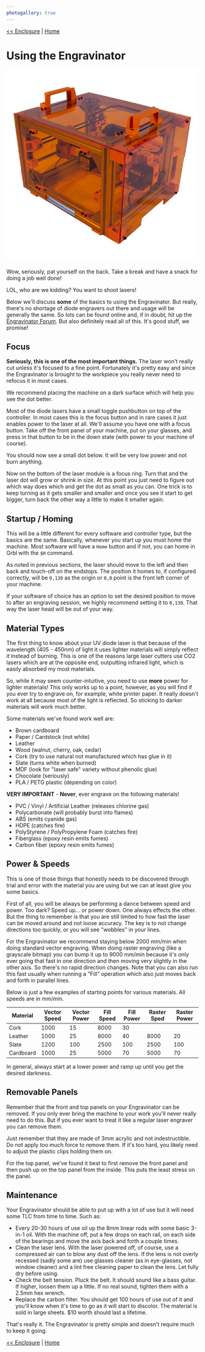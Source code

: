 ```yaml
---
photogallery: true
---
```


[<< Enclosure](08.Enclosure.html) | [Home](/mk1/build/)

# Using the Engravinator

<img src="/mk1/img/build/160_Small.jpg" class="center"/>

Wow, seriously, pat yourself on the back. Take a break and have a snack for doing a job well done!

LOL, who are we kidding? You want to shoot lasers! 

Below we'll discuss **some** of the basics to using the Engravinator. But really, there's no shortage of diode engravers out there and usage will be generally the same. So lots can be found online and, if in doubt, hit up the [Engravinator Forum](https://forum.maniacallabs.com/c/engravinator). But also definitely read all of this. It's good stuff, we promise!


## Focus

**Seriously, this is one of the most important things.** The laser won't really cut unless it's focused to a fine point. Fortunately it's pretty easy and since the Engravinator is brought to the workpiece you really never need to refocus it in most cases.

We recommend placing the machine on a dark surface which will help you see the dot better.

Most of the diode lasers have a small toggle pushbutton on top of the controller. In most cases this is the focus button and in rare cases it just enables power to the laser at all. We'll assume you have one with a focus button. Take off the front panel of your machine, put on your glasses, and press in that button to be in the down state (with power to your machine of course).

You should now see a small dot below. It will be very low power and not burn anything.

Now on the bottom of the laser module is a focus ring. Turn that and the laser dot will grow or shrink in size. At this point you just need to figure out which way does which and get the dot as small as you can. One trick is to keep turning as it gets smaller and smaller and once you see it start to get bigger, turn back the other way a little to make it smaller again.

## Startup / Homing

This will be a little different for every software and controller type, but the basics are the same. Basically, whenever you start up you must home the machine. Most software will have a `Home` button and if not, you can home in Grbl with the `$H` command.

As noted in previous sections, the laser should move to the left and then back and touch-off on the endstops. The position it homes to, if configured correctly, will be `0,130` as the origin or `0,0` point is the front left corner of your machine.

If your software of choice has an option to set the desired position to move to after an engraving session, we highly recommend setting it to `0,130`. That way the laser head will be out of your way.

## Material Types

The first thing to know about your UV diode laser is that because of the wavelength (405 - 450nm) of light it uses lighter materials will simply reflect it instead of burning. This is one of the reasons large laser cutters use CO2 lasers which are at the opposite end, outputting infrared light, which is easily absorbed my most materials.

So, while it may seem counter-intuitive, you need to use **more** power for lighter materials! This only works up to a point, however, as you will find if you ever try to engrave on, for example, white printer paper. It really doesn't work at all because most of the light is reflected. So sticking to darker materials will work much better. 

Some materials we've found work well are:

-   Brown cardboard
-   Paper / Cardstock (not white)
-   Leather
-   Wood (walnut, cherry, oak, cedar)
-   Cork (try to use natural not manufactured which has glue in it)
-   Slate (turns white when burned)
-   MDF (look for "laser safe" variety without phenolic glue)
-   Chocolate (seriously)
-   PLA / PETG plastic (depending on color)

**VERY IMPORTANT** - **Never**, ever engrave on the following materials!

-   PVC / Vinyl / Artificial Leather (releases chlorine gas)
-   Polycarbonate (will probably burst into flames)
-   ABS (emits cyanide gas)
-   HDPE (catches fire)
-   PolyStyrene / PolyPropylene Foam (catches fire)
-   Fiberglass (epoxy resin emits fumes)
-   Carbon fiber (epoxy resin emits fumes)

## Power & Speeds

This is one of those things that honestly needs to be discovered through trial and error with the material you are using but we can at least give you some basics.

First of all, you will be always be performing a dance between speed and power. Too dark? Speed up... or power down. One always effects the other. But the thing to remember is that you are still limited to how fast the laser can be moved around and not loose accuracy. The key is to not change directions too quickly, or you will see "wobbles" in your lines.

For the Engravinator we recommend staying below 2000 mm/min when doing standard vector engraving. When doing raster engraving (like a grayscale bitmap) you can bump it up to 9000 mm/min because it's only ever going that fast in one direction and then moving very slightly in the other axis. So there's no rapid direction changes. Note that you can also run this fast usually when running a "Fill" operation which also just moves back and forth in parallel lines.

Below is just a few examples of starting points for various materials. All speeds are in mm/min.


| Material  | Vector Speed | Vector Power | Fill Speed | Fill Power | Raster Sped | Raster Power | 
|-----------|--------------|--------------|------------|------------|-------------|--------------| 
| Cork      | 1000         | 15           | 8000       | 30         |             |              | 
| Leather   | 1000         | 25           | 8000       | 40         | 8000        | 20           | 
| Slate     | 1200         | 100          | 2500       | 100        | 2500        | 100          | 
| Cardboard | 1000         | 25           | 5000       | 70         | 5000        | 70           | 

In general, always start at a lower power and ramp up until you get the desired darkness. 

## Removable Panels

Remember that the front and top panels on your Engravinator can be removed. If you only ever bring the machine to your work you'll never really need to do this. But if you ever want to treat it like a regular laser engraver you can remove them.

Just remember that they are made of 3mm acrylic and not indestructible. Do not apply too much force to remove them. If it's too hard, you likely need to adjust the plastic clips holding them on.

For the top panel, we've found it best to first remove the front panel and then push up on the top panel from the inside. This puts the least stress on the panel.

## Maintenance 

Your Engravinator should be able to put up with a lot of use but it will need some TLC from time to time. Such as:

-   Every 20-30 hours of use oil up the 8mm linear rods with some basic 3-in-1 oil. With the machine off, put a few drops on each rail, on each side of the bearings and move the axis back and forth a couple times.
-   Clean the laser lens. With the laser powered off, of course, use a compressed air can to blow any dust off the lens. If the lens is not overly recessed (sadly some are) use glasses cleaner (as in eye-glasses, not window cleaner) and a lint free cleaning paper to clean the lens. Let fully dry before using.
-   Check the belt tension. Pluck the belt. It should sound like a bass guitar. If higher, loosen them up a little. If no real sound, tighten them with a 2.5mm hex wrench.
-   Replace the carbon filter. You should get 100 hours of use out of it and you'll know when it's time to go as it will start to discolor. The material is sold in large sheets. $10 worth should last a lifetime.

That's really it. The Engravinator is pretty simple and doesn't require much to keep it going.


[<< Enclosure](08.Enclosure.html) | [Home](/mk1/build/)
